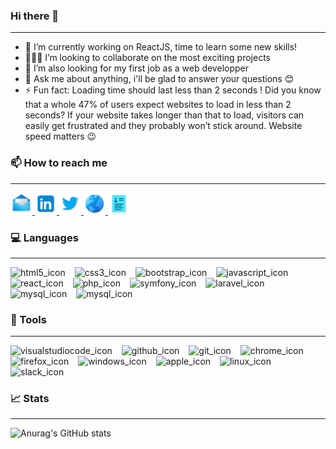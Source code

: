 ### Hi there 👋

---

- 🔭 I’m currently working on ReactJS, time to learn some new skills!
- 👨🏻‍💻 I’m looking to collaborate on the most exciting projects
- 🤔 I’m also looking for my first job as a web developper
- 💬 Ask me about anything, i'll be glad to answer your questions :blush:
- ⚡ Fun fact: Loading time should last less than 2 seconds ! Did you know that a whole 47% of users expect websites to load in less than 2 seconds? If your website takes longer than that to load, visitors can easily get frustrated and they probably won’t stick around. Website speed matters :wink:

### :mailbox: How to reach me

---

<a href="mailto:marek.volet@hotmail.fr" target="_blank">
<img src="./images/mail.png" width="35px" alt="mail_icon"/>
</a>
<a href="https://www.linkedin.com/in/marek-volet/" target="_blank">
<img src="./images/linkedin.png" width="35px" alt="linkedin_icon"/>
</a>
<a href="https://twitter.com/rrSyntax" target="_blank">
<img src="./images/twitter.png" width="35px" alt="twitter_icon"/>
</a>
<a href="https://portefolio-m-volet.vercel.app/" target="_blank">
<img src="./images/globe.png" width="35px" alt="globe_icon"/>
</a>
<a href="https://portefolio-beta-marek-volet.vercel.app/" target="_blank">
<img src="./images/cv.png" width="35px" alt="cv_icon"/>
</a>

### :computer: Languages

---

 <img src="https://cdn.jsdelivr.net/gh/devicons/devicon/icons/html5/html5-original.svg" width="30px" alt="html5_icon"  style="padding-right:11px"/> <img src="https://cdn.jsdelivr.net/gh/devicons/devicon/icons/css3/css3-original.svg" width="30px" alt="css3_icon"  style="padding-right:11px"/>
<img src="https://cdn.jsdelivr.net/gh/devicons/devicon/icons/bootstrap/bootstrap-original.svg" width="30px" alt="bootstrap_icon"  style="padding-right:11px"/>
<img src="https://cdn.jsdelivr.net/gh/devicons/devicon/icons/javascript/javascript-original.svg" width="30px" alt="javascript_icon"  style="padding-right:11px"/>
<img src="https://cdn.jsdelivr.net/gh/devicons/devicon/icons/react/react-original.svg" width="30px" alt="react_icon"  style="padding-right:11px"/>
<img src="https://cdn.jsdelivr.net/gh/devicons/devicon/icons/php/php-original.svg" width="30px" alt="php_icon"  style="padding-right:11px"/>
<img src="https://cdn.jsdelivr.net/gh/devicons/devicon/icons/symfony/symfony-original.svg" width="30px" alt="symfony_icon"  style="padding-right:11px"/>
<img src="https://cdn.jsdelivr.net/gh/devicons/devicon/icons/laravel/laravel-plain.svg" width="30px" alt="laravel_icon"  style="padding-right:11px"/>
<img src="https://cdn.jsdelivr.net/gh/devicons/devicon/icons/mysql/mysql-original.svg" width="30px" alt="mysql_icon"  style="padding-right:11px"/>
<img src="https://cdn.jsdelivr.net/gh/devicons/devicon/icons/wordpress/wordpress-original.svg" width="30px" alt="mysql_icon"  style="padding-right:11px"/>

### :wrench: Tools

---

<img src="https://cdn.jsdelivr.net/gh/devicons/devicon/icons/vscode/vscode-original.svg" width="30px" alt="visualstudiocode_icon" style="padding-right:11px"/> <img src="https://cdn.jsdelivr.net/gh/devicons/devicon/icons/github/github-original.svg" width="30px" alt="github_icon" style="padding-right:11px"/>
<img src="https://cdn.jsdelivr.net/gh/devicons/devicon/icons/git/git-original.svg" width="30px" alt="git_icon" style="padding-right:11px"/>
<img src="https://cdn.jsdelivr.net/gh/devicons/devicon/icons/chrome/chrome-original.svg" width="30px" alt="chrome_icon" style="padding-right:11px"/>
<img src="https://cdn.jsdelivr.net/gh/devicons/devicon/icons/firefox/firefox-original.svg" width="30px" alt="firefox_icon" style="padding-right:11px"/>
<img src="https://cdn.jsdelivr.net/gh/devicons/devicon/icons/windows8/windows8-original.svg" width="30px" alt="windows_icon" style="padding-right:11px"/>
<img src="https://cdn.jsdelivr.net/gh/devicons/devicon/icons/apple/apple-original.svg" width="30px" alt="apple_icon" style="padding-right:11px"/>
<img src="https://cdn.jsdelivr.net/gh/devicons/devicon/icons/linux/linux-original.svg" width="30px" alt="linux_icon" style="padding-right:11px"/>
<img src="https://cdn.jsdelivr.net/gh/devicons/devicon/icons/slack/slack-original.svg" width="30px" alt="slack_icon" style="padding-right:11px"/>

### 📈 Stats

--- 

![Anurag's GitHub stats](https://github-readme-stats.vercel.app/api?username=VOLETMarek&show_icons=true&theme=radical)
